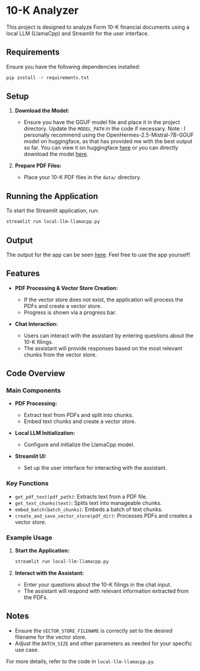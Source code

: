 # 10-K Analyzer

This project is designed to analyze Form 10-K financial documents using a local LLM (LlamaCpp) and Streamlit for the user interface.

## Requirements

Ensure you have the following dependencies installed:

```bash
pip install -r requirements.txt
```

## Setup

1. **Download the Model:**
   - Ensure you have the GGUF model file and place it in the project directory. Update the `MODEL_PATH` in the code if necessary.
   Note : I personally recommend using the OpenHermes-2.5-Mistral-7B-GGUF model on huggingface, as that has provided me with the best output so far. You can view it on huggingface [here](https://huggingface.co/TheBloke/OpenHermes-2.5-Mistral-7B-GGUF) or you can directly download the model [here](https://huggingface.co/TheBloke/OpenHermes-2.5-Mistral-7B-GGUF/resolve/main/openhermes-2.5-mistral-7b.Q6_K.gguf?download=true).

2. **Prepare PDF Files:**
   - Place your 10-K PDF files in the `data/` directory.

## Running the Application

To start the Streamlit application, run:

```bash
streamlit run local-llm-llamacpp.py
```

## Output

The output for the app can be seen [here](https://drive.google.com/file/d/1TuIvpYp6P2Q-ai7iIHeTjHBbi6YOwgek/view?usp=sharing). Feel free to use the app yourself!

## Features

- **PDF Processing & Vector Store Creation:**
  - If the vector store does not exist, the application will process the PDFs and create a vector store.
  - Progress is shown via a progress bar.

- **Chat Interaction:**
  - Users can interact with the assistant by entering questions about the 10-K filings.
  - The assistant will provide responses based on the most relevant chunks from the vector store.

## Code Overview

### Main Components

- **PDF Processing:**
  - Extract text from PDFs and split into chunks.
  - Embed text chunks and create a vector store.

- **Local LLM Initialization:**
  - Configure and initialize the LlamaCpp model.

- **Streamlit UI:**
  - Set up the user interface for interacting with the assistant.

### Key Functions

- `get_pdf_text(pdf_path)`: Extracts text from a PDF file.
- `get_text_chunks(text)`: Splits text into manageable chunks.
- `embed_batch(batch_chunks)`: Embeds a batch of text chunks.
- `create_and_save_vector_store(pdf_dir)`: Processes PDFs and creates a vector store.

### Example Usage

1. **Start the Application:**
   ```bash
   streamlit run local-llm-llamacpp.py
   ```

2. **Interact with the Assistant:**
   - Enter your questions about the 10-K filings in the chat input.
   - The assistant will respond with relevant information extracted from the PDFs.

## Notes

- Ensure the `VECTOR_STORE_FILENAME` is correctly set to the desired filename for the vector store.
- Adjust the `BATCH_SIZE` and other parameters as needed for your specific use case.

For more details, refer to the code in `local-llm-llamacpp.py`.
